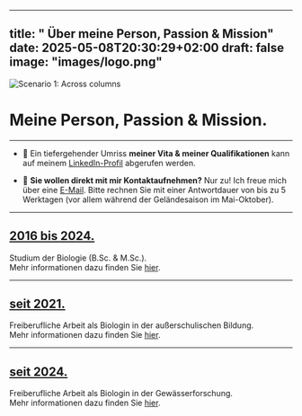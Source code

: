
---
title: " Über meine Person, Passion & Mission"
date: 2025-05-08T20:30:29+02:00
draft: false
image: "images/logo.png"
---
![Scenario 1: Across columns](/images/logo.png)

# **Meine Person, Passion & Mission.**
___
* 📖 Ein tiefergehender Umriss **meiner Vita & meiner Qualifikationen** kann auf meinem [LinkedIn-Profil](https://www.linkedin.com/in/andrea-koplitz-weissgerber/) abgerufen werden. 

* 📩 **Sie wollen direkt mit mir Kontaktaufnehmen?** Nur zu! Ich freue mich über eine [E-Mail](mailto:spyingonscience@posteo.com?subject=Kontaktaufnahme%20über%20die%20Webseite%20spyingonscience.com). Bitte rechnen Sie mit einer Antwortdauer von bis zu 5 Werktagen (vor allem während der Geländesaison im Mai-Oktober).
___
  
## [2016 bis 2024.](/about-studium/)
Studium der Biologie (B.Sc.  &  M.Sc.).  
Mehr informationen dazu finden Sie [hier](/about-studium/).
___
  
## [seit 2021.](/about-since2021/)
Freiberufliche Arbeit als Biologin in der außerschulischen Bildung.  
Mehr informationen dazu finden Sie [hier](/about-since2021/).
___
  
## [seit 2024.  ](/about-since2024/)
Freiberufliche Arbeit als Biologin in der Gewässerforschung.  
Mehr informationen dazu finden Sie [hier](/about-since2024/). 
